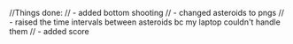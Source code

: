 //Things done:
// - added bottom shooting 
// - changed asteroids to pngs
// - raised the time intervals between asteroids bc my laptop couldn't handle them
// - added score 
